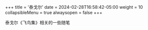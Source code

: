 +++
title = '泰戈尔'
date = 2024-02-28T16:58:42-05:00
weight = 10
collapsibleMenu = true
alwaysopen = false
+++

泰戈尔《飞鸟集》相关的一些随笔